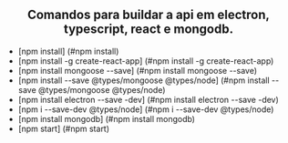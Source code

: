 <h2 align="center"> Comandos para buildar a api em electron, typescript, react e mongodb. </h2> 

* [npm install] (#npm install)
* [npm install -g create-react-app] (#npm install -g create-react-app)
* [npm install mongoose --save] (#npm install mongoose --save)
* [npm install --save @types/mongoose @types/node] (#npm install --save @types/mongoose @types/node)
* [npm install electron --save -dev] (#npm install electron --save -dev)
* [npm i --save-dev @types/node] (#npm i --save-dev @types/node)
* [npm install mongodb] (#npm install mongodb)
* [npm start] (#npm start)